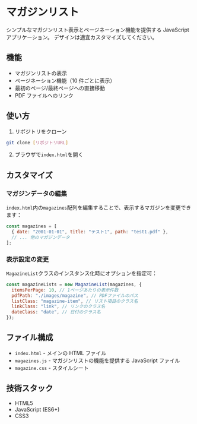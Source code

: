 # マガジンリスト

シンプルなマガジンリスト表示とページネーション機能を提供する JavaScript アプリケーション。
デザインは適宜カスタマイズしてください。

## 機能

- マガジンリストの表示
- ページネーション機能（10 件ごとに表示）
- 最初のページ/最終ページへの直接移動
- PDF ファイルへのリンク

## 使い方

1. リポジトリをクローン

```bash
git clone [リポジトリURL]
```

2. ブラウザで`index.html`を開く

## カスタマイズ

### マガジンデータの編集

`index.html`内の`magazines`配列を編集することで、表示するマガジンを変更できます：

```javascript
const magazines = [
  { date: "2001-01-01", title: "テスト1", path: "test1.pdf" },
  // ... 他のマガジンデータ
];
```

### 表示設定の変更

`MagazineList`クラスのインスタンス化時にオプションを指定可：

```javascript
const magazineLists = new MagazineList(magazines, {
  itemsPerPage: 10, // 1ページあたりの表示件数
  pdfPath: "./images/magazine", // PDFファイルのパス
  listClass: "magazine-item", // リスト項目のクラス名
  linkClass: "link", // リンクのクラス名
  dateClass: "date", // 日付のクラス名
});
```

## ファイル構成

- `index.html` - メインの HTML ファイル
- `magazines.js` - マガジンリストの機能を提供する JavaScript ファイル
- `magazine.css` - スタイルシート

## 技術スタック

- HTML5
- JavaScript (ES6+)
- CSS3
